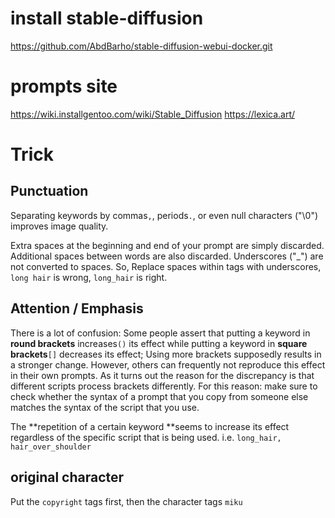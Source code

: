 # install stable-diffusion

<https://github.com/AbdBarho/stable-diffusion-webui-docker.git>

# prompts site

<https://wiki.installgentoo.com/wiki/Stable_Diffusion>
<https://lexica.art/>

# Trick

## Punctuation
Separating keywords by commas`,`, periods`.`, or even null characters ("\0") improves image quality.

Extra spaces at the beginning and end of your prompt are simply discarded. Additional spaces between words are also discarded. Underscores ("_") are not converted to spaces. So, Replace spaces within tags with underscores, `long hair` is wrong, `long_hair` is right.

## Attention / Emphasis
There is a lot of confusion: Some people assert that putting a keyword in **round brackets** increases`()` its effect while putting a keyword in **square brackets**`[]` decreases its effect; Using more brackets supposedly results in a stronger change. However, others can frequently not reproduce this effect in their own prompts. As it turns out the reason for the discrepancy is that different scripts process brackets differently. For this reason: make sure to check whether the syntax of a prompt that you copy from someone else matches the syntax of the script that you use.


The **repetition of a certain keyword **seems to increase its effect regardless of the specific script that is being used. i.e. `long_hair, hair_over_shoulder`


## original character

Put the `copyright` tags first, then the character tags `miku`